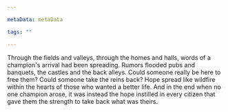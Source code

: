 ```yaml
---

metaData: metaData

tags: ""

---
```


Through the fields and valleys, through the homes and halls, words of a champion's arrival had been spreading. Rumors flooded pubs and banquets, the castles and the back alleys. Could someone really be here to free them? Could someone take the reins back? Hope spread like wildfire within the hearts of those who wanted a better life. And in the end when no one champion arose, it was instead the hope instilled in every citizen that gave them the strength to take back what was theirs.